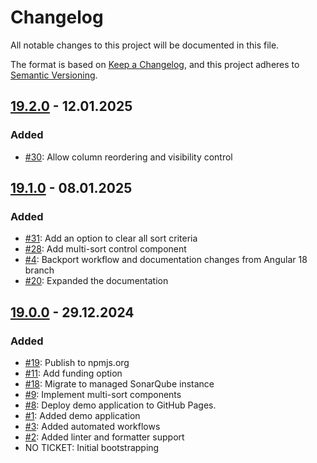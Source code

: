# Changelog

All notable changes to this project will be documented in this file.

The format is based on [Keep a Changelog](https://keepachangelog.com/en/1.1.0/),
and this project adheres to [Semantic Versioning](https://semver.org/spec/v2.0.0.html).

## [19.2.0](https://github.com/pgerke/ngx-mat-table-multi-sort/releases/tag/19.2.0) - 12.01.2025

### Added

- [#30](https://github.com/pgerke/ngx-mat-table-multi-sort/issues/30): Allow column reordering and visibility control

## [19.1.0](https://github.com/pgerke/ngx-mat-table-multi-sort/releases/tag/19.1.0) - 08.01.2025

### Added

- [#31](https://github.com/pgerke/ngx-mat-table-multi-sort/issues/31): Add an option to clear all sort criteria
- [#28](https://github.com/pgerke/ngx-mat-table-multi-sort/issues/28): Add multi-sort control component
- [#4](https://github.com/pgerke/ngx-mat-table-multi-sort/issues/4): Backport workflow and documentation changes from Angular 18 branch
- [#20](https://github.com/pgerke/ngx-mat-table-multi-sort/issues/20): Expanded the documentation

## [19.0.0](https://github.com/pgerke/ngx-mat-table-multi-sort/releases/tag/19.0.0) - 29.12.2024

### Added

- [#19](https://github.com/pgerke/ngx-mat-table-multi-sort/issues/19): Publish to npmjs.org
- [#11](https://github.com/pgerke/ngx-mat-table-multi-sort/issues/11): Add funding option
- [#18](https://github.com/pgerke/ngx-mat-table-multi-sort/issues/18): Migrate to managed SonarQube instance
- [#9](https://github.com/pgerke/ngx-mat-table-multi-sort/issues/9): Implement multi-sort components
- [#8](https://github.com/pgerke/ngx-mat-table-multi-sort/issues/8): Deploy demo application to GitHub Pages.
- [#1](https://github.com/pgerke/ngx-mat-table-multi-sort/issues/1): Added demo application
- [#3](https://github.com/pgerke/ngx-mat-table-multi-sort/issues/3): Added automated workflows
- [#2](https://github.com/pgerke/ngx-mat-table-multi-sort/issues/2): Added linter and formatter support
- NO TICKET: Initial bootstrapping
